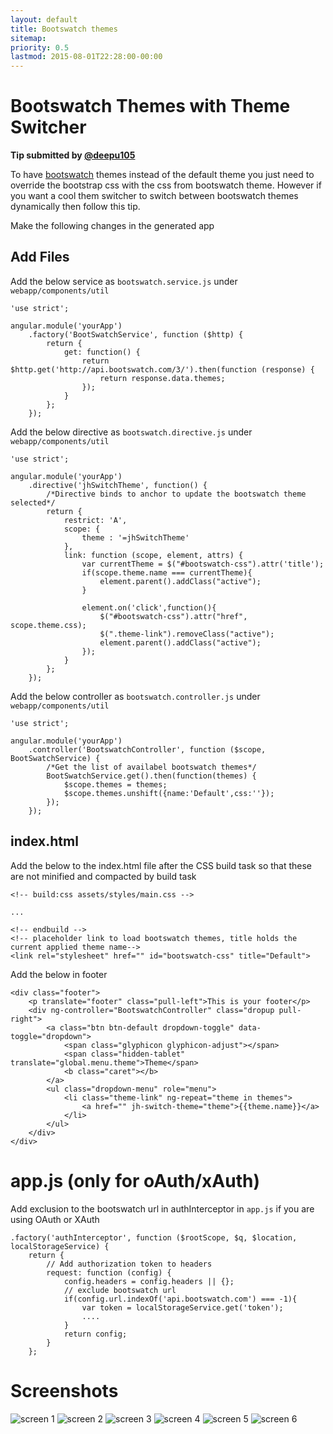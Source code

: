 ```yaml
---
layout: default
title: Bootswatch themes
sitemap:
priority: 0.5
lastmod: 2015-08-01T22:28:00-00:00
---
```


# Bootswatch Themes with Theme Switcher

__Tip submitted by [@deepu105](https://github.com/deepu105)__

To have [bootswatch](https://bootswatch.com/) themes instead of the default theme you just need to override the bootstrap css with the css from bootswatch theme. However if you want a cool them switcher to switch between bootswatch themes dynamically then follow this tip.

Make the following changes in the generated app

## Add Files

Add the below service as `bootswatch.service.js` under `webapp/components/util`

    'use strict';
    
    angular.module('yourApp')
        .factory('BootSwatchService', function ($http) {
            return {
                get: function() {
                    return $http.get('http://api.bootswatch.com/3/').then(function (response) {
                        return response.data.themes;
                    });
                }
            };
        });

Add the below directive as `bootswatch.directive.js` under `webapp/components/util`

    'use strict';

    angular.module('yourApp')
        .directive('jhSwitchTheme', function() {
            /*Directive binds to anchor to update the bootswatch theme selected*/
            return {
                restrict: 'A',
                scope: {
                    theme : '=jhSwitchTheme'
                },
                link: function (scope, element, attrs) {
                    var currentTheme = $("#bootswatch-css").attr('title');
                    if(scope.theme.name === currentTheme){
                        element.parent().addClass("active");
                    }

                    element.on('click',function(){
                        $("#bootswatch-css").attr("href", scope.theme.css);
                        $(".theme-link").removeClass("active");
                        element.parent().addClass("active");
                    });
                }
            };
        });

Add the below controller as `bootswatch.controller.js` under `webapp/components/util`

    'use strict';
    
    angular.module('yourApp')
        .controller('BootswatchController', function ($scope, BootSwatchService) {
            /*Get the list of availabel bootswatch themes*/
            BootSwatchService.get().then(function(themes) {
                $scope.themes = themes;
                $scope.themes.unshift({name:'Default',css:''});
            });
        });

## index.html

Add the below to the index.html file after the CSS build task so that these are not minified and compacted by build task

    <!-- build:css assets/styles/main.css -->
    
    ...

    <!-- endbuild -->
    <!-- placeholder link to load bootswatch themes, title holds the current applied theme name-->
    <link rel="stylesheet" href="" id="bootswatch-css" title="Default">

Add the below in footer

    <div class="footer">
        <p translate="footer" class="pull-left">This is your footer</p>
        <div ng-controller="BootswatchController" class="dropup pull-right">
            <a class="btn btn-default dropdown-toggle" data-toggle="dropdown">
                <span class="glyphicon glyphicon-adjust"></span>
                <span class="hidden-tablet" translate="global.menu.theme">Theme</span>
                <b class="caret"></b>
            </a>
            <ul class="dropdown-menu" role="menu">
                <li class="theme-link" ng-repeat="theme in themes">
                    <a href="" jh-switch-theme="theme">{{theme.name}}</a>
                </li>
            </ul>
        </div>
    </div>

# app.js (only for oAuth/xAuth)

Add exclusion to the bootswatch url in authInterceptor in `app.js` if you are using OAuth or XAuth

    .factory('authInterceptor', function ($rootScope, $q, $location, localStorageService) {
        return {
            // Add authorization token to headers
            request: function (config) {
                config.headers = config.headers || {};
                // exclude bootswatch url
                if(config.url.indexOf('api.bootswatch.com') === -1){
                    var token = localStorageService.get('token');
                    ....
                }
                return config;
            }
        };

# Screenshots

![screen 1](https://cloud.githubusercontent.com/assets/1107223/7855692/449edd7a-0556-11e5-9788-5e7143e0316e.png)
![screen 2](https://cloud.githubusercontent.com/assets/1107223/7805499/192d671c-03a6-11e5-97d3-4a678d78cdb7.png)
![screen 3](https://cloud.githubusercontent.com/assets/1107223/7805512/580e0784-03a6-11e5-9668-a61778cce871.png)
![screen 4](https://cloud.githubusercontent.com/assets/1107223/7805522/79317e78-03a6-11e5-98cd-39d360f68550.png)
![screen 5](https://cloud.githubusercontent.com/assets/1107223/7805528/850731b6-03a6-11e5-87b5-569bb945c776.png)
![screen 6](https://cloud.githubusercontent.com/assets/1107223/7805530/8f3138e4-03a6-11e5-853a-e1081f7dd41b.png)